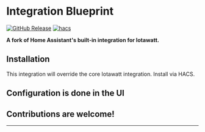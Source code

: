 # Integration Blueprint

[![GitHub Release][releases-shield]][releases]
[![hacs][hacsbadge]][hacs]

**A fork of Home Assistant's built-in integration for Iotawatt.**

## Installation

This integration will override the core Iotawatt integration.  Install via HACS.

## Configuration is done in the UI

<!---->

## Contributions are welcome!

<!---->

***

[hacs]: https://github.com/hacs/integration
[hacsbadge]: https://img.shields.io/badge/HACS-Custom-orange.svg
[releases-shield]: https://img.shields.io/github/v/release/llamafilm/iotawatt-hacs
[releases]: https://github.com/llamafilm/iotawatt-hacs/releases
